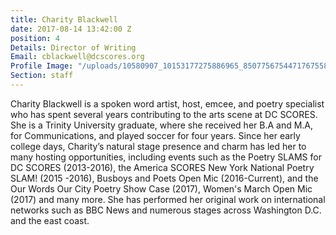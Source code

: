 ```yaml
---
title: Charity Blackwell
date: 2017-08-14 13:42:00 Z
position: 4
Details: Director of Writing
Email: cblackwell@dcscores.org
Profile Image: "/uploads/10580907_10153177275886965_8507756754471767558_o.jpg"
Section: staff
---
```


Charity Blackwell is a spoken word artist, host, emcee, and poetry specialist who has spent several years contributing to the arts scene at DC SCORES. She is a Trinity University graduate, where she received her B.A and M.A, for Communications, and played soccer for four years. Since her early college days, Charity’s natural stage presence and charm has led her to many hosting opportunities, including events such as the Poetry SLAMS for DC SCORES (2013-2016), the America SCORES New York National Poetry SLAM! (2015 -2016), Busboys and Poets Open Mic (2016-Current), and the Our Words Our City Poetry Show Case (2017), Women's March Open Mic (2017) and many more. She has performed her original work on international networks such as BBC News and numerous stages across Washington D.C. and the east coast.